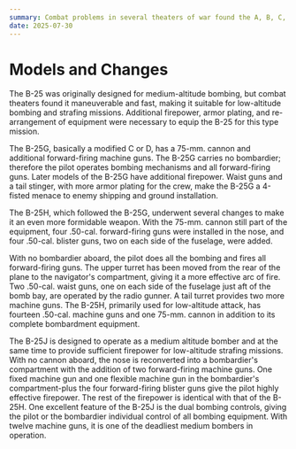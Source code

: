 ```yaml
---
summary: Combat problems in several theaters of war found the A, B, C, and D models of the B-25 unsuited for certain tactical operations. A series of modifications were necessary to overcome these problems.
date: 2025-07-30
---
```


# Models and Changes

The B-25 was originally designed for medium-altitude bombing, but combat theaters found it maneuverable and fast, making it suitable for low-altitude bombing and strafing missions. Additional firepower, armor plating, and re-arrangement of equipment were necessary to equip the B-25 for this type mission.

The B-25G, basically a modified C or D, has a 75-mm. cannon and additional forward-firing machine guns. The B-25G carries no bombardier; therefore the pilot operates bombing mechanisms and all forward-firing guns. Later models of the B-25G have additional firepower. Waist guns and a tail stinger, with more armor plating for the crew, make the B-25G a 4-fisted menace to enemy shipping and ground installation.

The B-25H, which followed the B-25G, underwent several changes to make it an even more formidable weapon. With the 75-mm. cannon still part of the equipment, four .50-cal. forward-firing guns were installed in the nose, and four .50-cal. blister guns, two on each side of the fuselage, were added.

With no bombardier aboard, the pilot does all the bombing and fires all forward-firing guns. The upper turret has been moved from the rear of the plane to the navigator's compartment, giving it a more effective arc of fire. Two .50-cal. waist guns, one on each side of the fuselage just aft of the bomb bay, are operated by the radio gunner. A tail turret provides two more machine guns. The B-25H, primarily used for low-altitude attack, has fourteen .50-cal. machine guns and one 75-mm. cannon in addition to its complete bombardment equipment.

The B-25J is designed to operate as a medium altitude bomber and at the same time to provide sufficient firepower for low-altitude strafing missions. With no cannon aboard, the nose is reconverted into a bombardier's compartment with the addition of two forward-firing machine guns. One fixed machine gun and one flexible machine gun in the bombardier's compartment-plus the four forward-firing blister guns give the pilot highly effective firepower. The rest of the firepower is identical with that of the B-25H. One excellent feature of the B-25J is the dual bombing controls, giving the pilot or the bombardier individual control of all bombing equipment. With twelve machine guns, it is one of the deadliest medium bombers in operation.